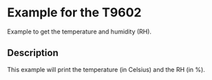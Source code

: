 # Example for the T9602

Example to get the temperature and humidity (RH).

## Description

This example will print the temperature (in Celsius) and the RH (in %).

